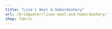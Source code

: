 ```yaml
---
title: "Lisa's Wool & Haberdashery"
url: /bridgwater/lisas-wool-and-haberdashery/
shop: fabric
---
```

